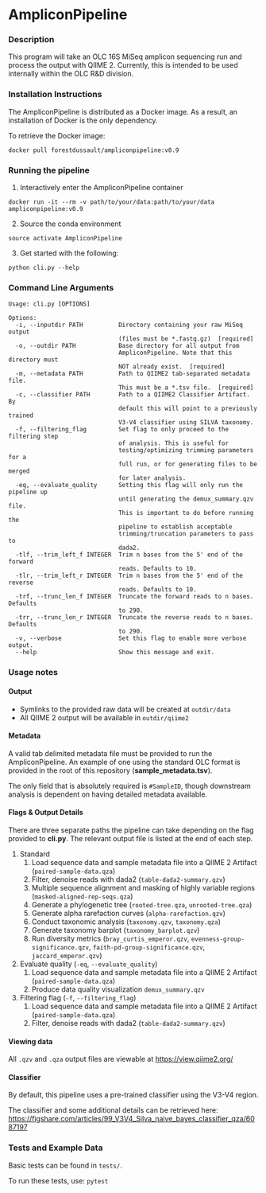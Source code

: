 # AmpliconPipeline

### Description

This program will take an OLC 16S MiSeq amplicon sequencing run and
process the output with QIIME 2. Currently, this is intended to be used
internally within the OLC R&D division.

### Installation Instructions

The AmpliconPipeline is distributed as a Docker image.
As a result, an installation of Docker is the only dependency.

To retrieve the Docker image:
```
docker pull forestdussault/ampliconpipeline:v0.9
```

### Running the pipeline
1. Interactively enter the AmpliconPipeline container
```
docker run -it --rm -v path/to/your/data:path/to/your/data ampliconpipeline:v0.9
```

2. Source the conda environment
```
source activate AmpliconPipeline
```

3. Get started with the following:
```
python cli.py --help
```


### Command Line Arguments

```
Usage: cli.py [OPTIONS]

Options:
  -i, --inputdir PATH          Directory containing your raw MiSeq output
                               (files must be *.fastq.gz)  [required]
  -o, --outdir PATH            Base directory for all output from
                               AmpliconPipeline. Note that this directory must
                               NOT already exist.  [required]
  -m, --metadata PATH          Path to QIIME2 tab-separated metadata file.
                               This must be a *.tsv file.  [required]
  -c, --classifier PATH        Path to a QIIME2 Classifier Artifact. By
                               default this will point to a previously trained
                               V3-V4 classifier using SILVA taxonomy.
  -f, --filtering_flag         Set flag to only proceed to the filtering step
                               of analysis. This is useful for
                               testing/optimizing trimming parameters for a
                               full run, or for generating files to be merged
                               for later analysis.
  -eq, --evaluate_quality      Setting this flag will only run the pipeline up
                               until generating the demux_summary.qzv file.
                               This is important to do before running the
                               pipeline to establish acceptable
                               trimming/truncation parameters to pass to
                               dada2.
  -tlf, --trim_left_f INTEGER  Trim n bases from the 5' end of the forward
                               reads. Defaults to 10.
  -tlr, --trim_left_r INTEGER  Trim n bases from the 5' end of the reverse
                               reads. Defaults to 10.
  -trf, --trunc_len_f INTEGER  Truncate the forward reads to n bases. Defaults
                               to 290.
  -trr, --trunc_len_r INTEGER  Truncate the reverse reads to n bases. Defaults
                               to 290.
  -v, --verbose                Set this flag to enable more verbose output.
  --help                       Show this message and exit.
```


### Usage notes
#### Output
- Symlinks to the provided raw data will be created at `outdir/data`
- All QIIME 2 output will be available in `outdir/qiime2`

#### Metadata
A valid tab delimited metadata file must be provided to run the AmpliconPipeline.
An example of one using the standard OLC format is provided in the root
of this repository (**sample_metadata.tsv**).

The only field that is
absolutely required is `#SampleID`, though downstream analysis is
dependent on having detailed metadata available.

#### Flags & Output Details
There are three separate paths the pipeline can take depending on the
flag provided to **cli.py**. The relevant output file is listed at the end of each step.
1. Standard
    1. Load sequence data and sample metadata file into a QIIME 2 Artifact (`paired-sample-data.qza`)
    2. Filter, denoise reads with dada2 (`table-dada2-summary.qzv`)
    3. Multiple sequence alignment and masking of highly variable regions (`masked-aligned-rep-seqs.qza`)
    4. Generate a phylogenetic tree (`rooted-tree.qza`, `unrooted-tree.qza`)
    5. Generate alpha rarefaction curves (`alpha-rarefaction.qzv`)
    6. Conduct taxonomic analysis (`taxonomy.qzv`, `taxonomy.qza`)
    7. Generate taxonomy barplot (`taxonomy_barplot.qzv`)
    8. Run diversity metrics (`bray_curtis_emperor.qzv`,
    `evenness-group-significance.qzv`,
    `faith-pd-group-significance.qzv`,
    `jaccard_emperor.qzv`)
2. Evaluate quality (`-eq`, `--evaluate_quality`)
    1. Load sequence data and sample metadata file into a QIIME 2 Artifact (`paired-sample-data.qza`)
    2. Produce data quality visualization `demux_summary.qzv`
3. Filtering flag (`-f`, `--filtering_flag`)
    1. Load sequence data and sample metadata file into a QIIME 2 Artifact (`paired-sample-data.qza`)
    2. Filter, denoise reads with dada2 (`table-dada2-summary.qzv`)

#### Viewing data
All `.qzv` and `.qza` output files are viewable at https://view.qiime2.org/

#### Classifier
By default, this pipeline uses a pre-trained classifier using the V3-V4 region.

The classifier and some additional details can be retrieved here:
https://figshare.com/articles/99_V3V4_Silva_naive_bayes_classifier_qza/6087197

### Tests and Example Data

Basic tests can be found in `tests/`.

To run these tests, use: `pytest`